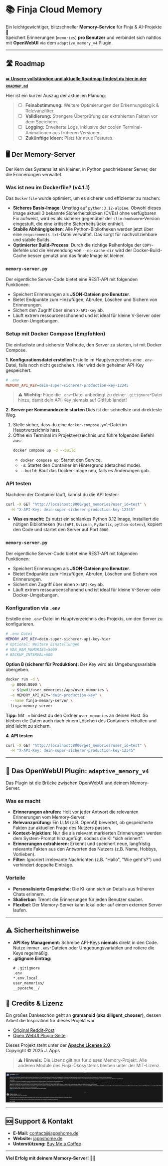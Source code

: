 # 📚 Finja Cloud Memory

Ein leichtgewichtiger, blitzschneller **Memory-Service** für Finja & AI-Projekte 🚀  
Speichert Erinnerungen (`memories`) **pro Benutzer** und verbindet sich nahtlos mit **OpenWebUI** via dem `adaptive_memory_v4` Plugin.

---

## 🛣️ Roadmap

[➡️ **Unsere vollständige und aktuelle Roadmap findest du hier in der `ROADMAP.md`**](./ROADMAP.md)

Hier ist ein kurzer Auszug der aktuellen Planung:

> -   [ ] **Feinabstimmung:** Weitere Optimierungen der Erkennungslogik & Relevanzfilter.
> -   [ ] **Validierung:** Strengere Überprüfung der extrahierten Fakten vor dem Speichern.
> -   [ ] **Logging:** Erweiterte Logs, inklusive der coolen Terminal-Animationen aus früheren Versionen.
> -   [ ] **Zukünftige Ideen:** Platz für neue Features.


## 🖥️ Der Memory-Server

Der Kern des Systems ist ein kleiner, in Python geschriebener Server, der die Erinnerungen verwaltet.

### Was ist neu im Dockerfile? (v4.1.1)
Das `Dockerfile` wurde optimiert, um es sicherer und effizienter zu machen:
-   **Sicheres Basis-Image**: Umstieg auf `python:3.12-alpine`. Obwohl dieses Image aktuell 3 bekannte Sicherheitslücken (CVEs) ohne verfügbaren Fix aufweist, wird es als sicherer gegenüber der `slim-bookworm`-Version eingestuft, die eine kritische Sicherheitslücke enthielt.
-   **Stabile Abhängigkeiten**: Alle Python-Bibliotheken werden jetzt über eine `requirements.txt`-Datei verwaltet. Das sorgt für nachvollziehbare und stabile Builds.
-   **Optimierter Build-Prozess**: Durch die richtige Reihenfolge der `COPY`-Befehle und die Verwendung von `--no-cache-dir` wird der Docker-Build-Cache besser genutzt und das finale Image ist kleiner.

### `memory-server.py`
Der eigentliche Server-Code bietet eine REST-API mit folgenden Funktionen:
-   Speichert Erinnerungen als **JSON-Dateien pro Benutzer**.
-   Bietet Endpunkte zum Hinzufügen, Abrufen, Löschen und Sichern von Erinnerungen.
-   Sichert den Zugriff über einen `X-API-Key` ab.
-   Läuft extrem ressourcenschonend und ist ideal für kleine V-Server oder Docker-Umgebungen.


### Setup mit Docker Compose (Empfohlen)
Die einfachste und sicherste Methode, den Server zu starten, ist mit Docker Compose.

**1. Konfigurationsdatei erstellen**
Erstelle im Hauptverzeichnis eine `.env`-Datei, falls noch nicht geschehen. Hier wird dein geheimer API-Key gespeichert.
```ini
# .env
MEMORY_API_KEY=dein-super-sicherer-production-key-12345
```
> ⚠️ **Wichtig:** Füge die `.env`-Datei unbedingt zu deiner `.gitignore`-Datei hinzu, damit dein API-Key niemals auf GitHub landet!

**2. Server per Kommandozeile starten**
Dies ist der schnellste und direkteste Weg.
1.  Stelle sicher, dass du eine `docker-compose.yml`-Datei im Hauptverzeichnis hast.
2.  Öffne ein Terminal im Projektverzeichnis und führe folgenden Befehl aus:
    ```bash
    docker compose up -d --build
    ```
    -   `docker compose up`: Startet den Service.
    -   `-d`: Startet den Container im Hintergrund (detached mode).
    -   `--build`: Baut das Docker-Image neu, falls es Änderungen gab.

### API testen
Nachdem der Container läuft, kannst du die API testen:
```bash
curl -X GET "http://localhost:8000/get_memories?user_id=test" \
  -H "X-API-Key: dein-super-sicherer-production-key-12345"
```

-   **Was es macht:** Es nutzt ein schlankes Python 3.12 Image, installiert die nötigen Bibliotheken (`FastAPI`, `Uvicorn`, `Pydantic`, `python-dotenv`), kopiert den Code und startet den Server auf Port `8000`.

### `memory-server.py`

Der eigentliche Server-Code bietet eine REST-API mit folgenden Funktionen:

-   Speichert Erinnerungen als **JSON-Dateien pro Benutzer**.
-   Bietet Endpunkte zum Hinzufügen, Abrufen, Löschen und Sichern von Erinnerungen.
-   Sichert den Zugriff über einen `X-API-Key` ab.
-   Läuft extrem ressourcenschonend und ist ideal für kleine V-Server oder Docker-Umgebungen.

### Konfiguration via `.env`

Erstelle eine `.env`-Datei im Hauptverzeichnis des Projekts, um den Server zu konfigurieren.

```bash
# .env Datei
MEMORY_API_KEY=dein-super-sicherer-api-key-hier
# Optional: Weitere Einstellungen
# MAX_RAM_MEMORIES=5000
# BACKUP_INTERVAL=600
```

**Option B (sicherer für Produktion):** Der Key wird als Umgebungsvariable übergeben.
```bash
docker run -d \
  -p 8000:8000 \
  -v $(pwd)/user_memories:/app/user_memories \
  -e MEMORY_API_KEY="dein-production-key" \
  --name finja-memory-server \
  finja-memory-server
```
**Tipp:** Mit `-v` bindest du den Ordner `user_memories` an deinen Host. So bleiben die Daten auch nach einem Löschen des Containers erhalten und sind leicht zu sichern.

**4. API testen**
```bash
curl -X GET "http://localhost:8000/get_memories?user_id=test" \
  -H "X-API-Key: dein-super-sicherer-production-key-12345"
```

---

## 🤖 Das OpenWebUI Plugin: `adaptive_memory_v4`

Das Plugin ist die Brücke zwischen OpenWebUI und deinem Memory-Server.

### Was es macht

-   **Erinnerungen abrufen:** Holt vor jeder Antwort die relevanten Erinnerungen vom Memory-Server.
-   **Relevanzprüfung:** Ein LLM (z.B. OpenAI) bewertet, ob gespeicherte Fakten zur aktuellen Frage des Nutzers passen.
-   **Kontext-Injektion:** Nur die als relevant markierten Erinnerungen werden dem System-Prompt hinzugefügt, sodass die KI "sich erinnert".
-   **Erinnerungen extrahieren:** Erkennt und speichert neue, langfristig relevante Fakten aus den Antworten des Nutzers (z.B. Name, Hobbys, Vorlieben).
-   **Filter:** Ignoriert irrelevante Nachrichten (z.B. "Hallo", "Wie geht's?") und verhindert doppelte Einträge.

### Vorteile

-   **Personalisierte Gespräche:** Die KI kann sich an Details aus früheren Chats erinnern.
-   **Skalierbar:** Trennt die Erinnerungen für jeden Benutzer sauber.
-   **Flexibel:** Der Memory-Server kann lokal oder auf einem externen Server laufen.

---

## ⚠️ Sicherheitshinweise

-   **API Key Management:** Schreibe API-Keys **niemals** direkt in den Code. Nutze immer `.env`-Dateien oder Umgebungsvariablen und rotiere die Keys regelmäßig.
-   **.gitignore Eintrag:**
    ```gitignore
    # .gitignore
    .env
    *.env.local
    user_memories/
    __pycache__/
    ```

## 💖 Credits & Lizenz

Ein großes Dankeschön geht an **gramanoid (aka diligent_chooser)**, dessen Arbeit die Inspiration für dieses Projekt war.

-   [Original Reddit-Post](https://www.reddit.com/r/OpenWebUI/comments/1kd0s49/adaptive_memory_v30_openwebui_plugin/)
-   [Open WebUI Plugin-Seite](https://openwebui.com/f/alexgrama7/adaptive_memory_v2)

Dieses Projekt steht unter der **[Apache License 2.0](./LICENSE)**.  
Copyright © 2025 J. Apps

> ⚠️ **Hinweis:** Die Lizenz gilt nur für dieses Memory-Projekt. Alle anderen Module des Finja-Ökosystems bleiben unter der MIT-Lizenz.

![Berechtigungs-Screenshot](https://github.com/JohnV2002/Finja-AI-Ecosystem/blob/main/assets/Screenshot2025-09-12.png)

---

## 🆘 Support & Kontakt

-   **E-Mail:** contact@jappshome.de
-   **Website:** [jappshome.de](https://jappshome.de)
-   **Unterstützung:** [Buy Me a Coffee](https://buymeacoffee.com/J.Apps)

---

**Viel Erfolg mit deinem Memory-Server!** 🚀✨